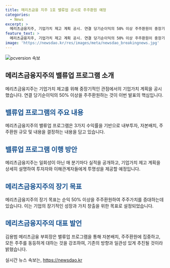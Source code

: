 ```yaml
---
title: 메리츠금융 지주 1호 밸류업 공시로 주주환원 예정
categories:
  - News
excerpt: >
  메리츠금융지주, 기업가치 제고 계획 공시. 연결 당기순이익의 50% 이상 주주환원이 중장기 목표. 3가지 수익률에 따라 자본배치, 주주환원 결정. 매분기 실적 공시마다 이행현황 상세 공개 예정. 부회장 주주환원 진심으로, 차별화 더욱 강화 밝힘. 
feature_text: >
  메리츠금융지주, 기업가치 제고 계획 공시. 연결 당기순이익의 50% 이상 주주환원이 중장기 목표. 3가지 수익률에 따라 자본배치, 주주환원 결정. 매분기 실적 공시마다 이행현황 상세 공개 예정. 부회장 주주환원 진심으로, 차별화 더욱 강화 밝힘. 
image: 'https://newsdao.kr/res/images/meta/newsdao_breakingnews.jpg'
---
```


<p><img src="https://newsdao.kr/res/images/meta/newsdao_breakingnews.jpg" alt="pcversion 속보" /></p>

<h2 data-ke-size="size26">메리츠금융지주의 밸류업 프로그램 소개</h2>

<p>메리츠금융지주는 기업가치 제고를 위해 중장기적인 관점에서의 기업가치 계획을 공시했습니다. 연결 당기순이익의 50% 이상을 주주환원하는 것이 이번 발표의 핵심입니다.</p>

<h2><b><span style="color: #1a5490;">밸류업 프로그램의 주요 내용</span></b></h2>

<p>메리츠금융지주의 밸류업 프로그램은 3가지 수익률을 기반으로 내부투자, 자본배치, 주주환원 규모 및 내용을 결정하는 내용을 담고 있습니다. </p>

<h2><b><span style="color: #1a5490;">밸류업 프로그램 이행 방안</span></b></h2>

<p>메리츠금융지주는 일회성이 아닌 매 분기마다 실적을 공개하고, 기업가치 제고 계획을 상세히 설명하여 투자자와 이해관계자들에게 투명성을 제공할 예정입니다.</p>

<h2><b><span style="color: #1a5490;">메리츠금융지주의 장기 목표</span></b></h2>

<p>메리츠금융지주의 장기 목표는 순익 50% 이상을 주주환원하여 주주가치를 증대하는데 있습니다. 이는 기업의 장기적인 성장과 가치 창출을 위한 목표로 설정되었습니다.</p>

<h2><b><span style="color: #1a5490;">메리츠금융지주의 대표 발언</span></b></h2>

<p>김용범 메리츠금융 부회장은 밸류업 프로그램을 통해 자본배치, 주주환원에 집중하고, 모든 주주를 동등하게 대하는 것을 강조하여, 기존의 방향과 일관성 있게 추진될 것이라 밝혔습니다. </p>

<p data-ke-size="size16"></p>
실시간 뉴스 속보는, <a href="https://newsdao.kr" rel="dofollow">https://newsdao.kr</a>


